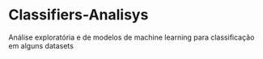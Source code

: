 # Classifiers-Analisys
Análise exploratória e de modelos de machine learning para classificação em alguns datasets
